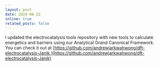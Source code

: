 ```yaml
---
layout: post
date: 2024-06-22
inline: true
related_posts: false
---
```


I updated the electrocatalysis tools repository with new tools to calculate energetics and barriers using our Analytical Grand Canonical Framework. You can check it out at [https://github.com/andrewjarkwahwong/dft-electrocatalysis-Janik.](https://github.com/andrewjarkwahwong/dft-electrocatalysis-Janik)

